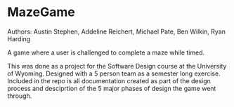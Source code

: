# MazeGame
Authors: Austin Stephen, Addeline Reichert, Michael Pate, Ben Wilkin, Ryan Harding 

A game where a user is challenged to complete a maze while timed. 

This was done as a project for the Software Design course at the University of Wyoming. Designed with a 5 person team as a semester long exercise. Included in the repo is all documentation created as part of the design process and desciprtion of the 5 major phases of design the game went through.

